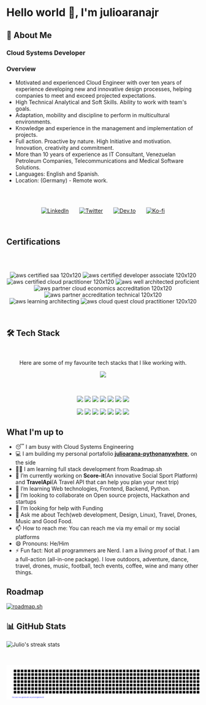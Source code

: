 # Hello world 👋, I'm julioaranajr

## 💫 About Me

### Cloud Systems Developer

### **Overview**

- Motivated and experienced Cloud Engineer with over ten years of experience developing new and innovative design processes, helping companies to meet and exceed  projected expectations.
- High Technical Analytical and Soft Skills. Ability to work with team's goals.
- Adaptation, mobility and discipline to perform in multicultural environments.
- Knowledge and experience in the management and implementation of projects.
- Full action. Proactive by nature. High Initiative and motivation. Innovation, creativity and commitment.
- More than 10 years of experience as IT Consultant, Venezuelan Petroleum Companies, Telecommunications and Medical Software Solutions.
- Languages: English and Spanish.
- Location: (Germany) - Remote work.

<br />

<br />

<p align="center">
  <a href="https://www.linkedin.com/in/julioarana"><img width="32px" alt="LinkedIn" title="LinkedIn" src="https://iili.io/2bx2q1p.png"/></a>
  &#8287;&#8287;&#8287;&#8287;&#8287;
  <a href="https://twitter.com/julioaranajr"><img width="32px" alt="Twitter" title="Twitter" src="https://iili.io/2bx2BrN.png"/></a>
  &#8287;&#8287;&#8287;&#8287;&#8287;
  <a href="https://dev.to/julioaranajr"><img width="32px" alt="Dev.to" title="Julio Arana Jr. Dev.to" src="https://iili.io/2bx2fBR.png"></a>
  &#8287;&#8287;&#8287;&#8287;&#8287;
  <a href="https://ko-fi.com/julioaranajr"><img width="32px" alt="Ko-fi" title="Buy me a coffee" src="https://iili.io/2bx2n2I.png"/></a>
</p>

<br />

## Certifications

<br />

<br />

<p align="center">
<img src="https://iili.io/2bxq4dQ.png" alt="aws certified saa 120x120" border="0">
<img src="https://iili.io/2bxq67V.png" alt="aws certified developer associate 120x120" border="0">
<img src="https://iili.io/2bxqPkB.png" alt="aws certified cloud practitioner 120x120" border="0">
<img src="https://iili.io/2bxqU1j.png" alt="aws well architected proficient" border="0">
<img src="https://iili.io/2bxqSqb.png" alt="aws partner cloud economics accreditation 120x120" border="0">
<img src="https://iili.io/2bxqvLu.png" alt="aws partner accreditation technical 120x120" border="0">
<br />
<img src="https://iili.io/2bxqkXe.png" alt="aws learning architecting" border="0">
<img src="https://iili.io/2bxqgrx.png" alt="aws cloud quest cloud practitioner 120x120" border="0">
</p>

<br />

## 🛠️ Tech Stack

<br />

<p align="center">Here are some of my favourite tech stacks that I like working with.</p>

<p align="center">
  <a href="https://julioaranajr.com">
    <img src="https://skillicons.dev/icons?i=devto,stackoverflow,ubuntu,debian,vscode,bash,markdown,github,git,gitlab,githubactions,aws,gcp,azure,py,anaconda,django,flask,htmx,docker,sqlite,postgres,mysql,mongodb,postman,fastapi,graphql&theme=dark&perline=9" />
  </a>
</p>

<br />

<p align="center">
  <img src="https://img.shields.io/badge/Java-CB3837?style=for-the-badge&logo=java&logoColor=white" />
  <img src="https://img.shields.io/badge/PHP-777BB4?style=for-the-badge&logo=php&logoColor=white" />
  <img src="https://img.shields.io/badge/JavaScript-F7DF1E?style=for-the-badge&logo=javascript&logoColor=black" />
  <img src="https://img.shields.io/badge/HTML5-E34F26?style=for-the-badge&logo=html5&logoColor=white" />
  <img src="https://img.shields.io/badge/CSS3-1572B6?style=for-the-badge&logo=css3&logoColor=white" />
  <img src="https://img.shields.io/badge/React-61DAFB?style=for-the-badge&logo=react&logoColor=black" />
  <img src="https://img.shields.io/badge/Node.js-339933?style=for-the-badge&logo=node.js&logoColor=white" />
</p>

<p align="center">
  <img src="https://img.shields.io/badge/jQuery-0769AD?style=for-the-badge&logo=jquery&logoColor=white" />
  <img src="https://img.shields.io/badge/json-000000?style=for-the-badge&logo=json&logoColor=white" />
  <img src="https://img.shields.io/badge/jwt-000000?style=for-the-badge&logo=JSON Web Tokens&logoColor=white" />
  <img src="https://img.shields.io/badge/npm-CB3837?style=for-the-badge&logo=npm&logoColor=white" />
  <img src="https://img.shields.io/badge/Git-F05032?style=for-the-badge&logo=git&logoColor=white" />
  <img src="https://img.shields.io/badge/Netlify-00C7B7?style=for-the-badge&logo=netlify&logoColor=white" />
  <img src="https://img.shields.io/badge/Heroku-430098?style=for-the-badge&logo=heroku&logoColor=white" />
</p>

## What I'm up to

- 😴 I am busy with Cloud Systems Engineering
- 💻 I am building my personal portafolio **[julioarana-pythonanywhere](https://julioarana.pythonanywhere.com/)**, on the side
- 👩‍💻 I am learning full stack development from Roadmap.sh
- 🔭 I’m currently working on **Score-it**(An innovative Social Sport Platform) and **TravelApi**(A Travel API that can help you plan your next trip)
- 🌱 I’m learning Web technologies, Frontend, Backend, Python.
- 👯 I’m looking to collaborate on Open source projects, Hackathon and startups
- 🤔 I’m looking for help with Funding
- 💬 Ask me about Tech(web development, Design, Linux), Travel, Drones, Music and Good Food.
- 📫 How to reach me: You can reach me via my email or my social platforms
- 😄 Pronouns: He/Him
- ⚡ Fun fact: Not all programmers are Nerd. I am a living proof of that. I am a full-action (all-in-one package). I love outdoors, adventure, dance, travel, drones, music, football, tech events, coffee, wine and many other things.

## Roadmap

[![roadmap.sh](https://roadmap.sh/card/wide/67a78362f863343482de8614?variant=dark)](https://roadmap.sh)

## 📊 GitHub Stats

![Julio's streak stats](https://github-readme-streak-stats.herokuapp.com/?user=julioaranajr&theme=dark&hide_border=true)

<br/>

[![Julio's gitartwork](gitartwork.svg)](https://github.com/julioaranajr)
